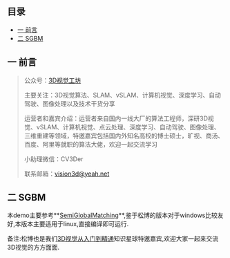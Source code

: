 ## 目录
<!-- MarkdownTOC depth=4 -->
- [一 前言](#前言)
- [二 SGBM]() 



## 一 前言

> 公众号：[3D视觉工坊](https://mp.weixin.qq.com/s?__biz=MzU1MjY4MTA1MQ==&mid=2247484684&idx=1&sn=e812540aee03a4fc54e44d5555ccb843&chksm=fbff2e38cc88a72e180f0f6b0f7b906dd616e7d71fffb9205d529f1238e8ef0f0c5554c27dd7&token=691734513&lang=zh_CN#rd)
>
> 主要关注：3D视觉算法、SLAM、vSLAM、计算机视觉、深度学习、自动驾驶、图像处理以及技术干货分享
>
> 运营者和嘉宾介绍：运营者来自国内一线大厂的算法工程师，深研3D视觉、vSLAM、计算机视觉、点云处理、深度学习、自动驾驶、图像处理、三维重建等领域，特邀嘉宾包括国内外知名高校的博士硕士，旷视、商汤、百度、阿里等就职的算法大佬，欢迎一起交流学习
>
> 小助理微信：CV3Der
>
> 联系邮箱：vision3d@yeah.net



## 二 SGBM

本demo主要参考**[SemiGlobalMatching](https://github.com/ethan-li-coding/SemiGlobalMatching)**,鉴于松博的版本对于windows比较友好,本版本主要适用于linux,直接编译即可运行.

备注:松博也是我们[3D视觉从入门到精通](https://mp.weixin.qq.com/s/xyGndcupuK1Zzmv1AJA5CQ)知识星球特邀嘉宾,欢迎大家一起来交流3D视觉的方方面面.